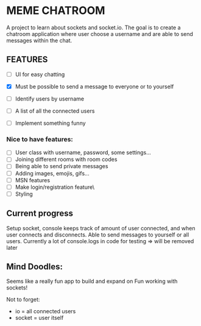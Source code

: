 # MEME CHATROOM
A project to learn about sockets and socket.io. 
The goal is to create a chatroom application where user choose a username and are able to send messages within the chat.

## FEATURES
- [ ] UI for easy chatting
- [x] Must be possible to send a message to everyone or to yourself
- [ ] Identify users by username
- [ ] A list of all the connected users
- [ ] Implement something funny


### Nice to have features:
- [ ] User class with username, password, some settings...
- [ ] Joining different rooms with room codes
- [ ] Being able to send private messages
- [ ] Adding images, emojis, gifs...
- [ ] MSN features
- [ ] Make login/registration feature\
- [ ] Styling

## Current progress
Setup socket, console keeps track of amount of user connected, and when user connects and disconnects.
Able to send messages to yourself or all users.
Currently a lot of console.logs in code for testing => will be removed later

## Mind Doodles:
Seems like a really fun app to build and expand on
Fun working with sockets!

Not to forget: 
- io = all connected users
- socket = user itself
